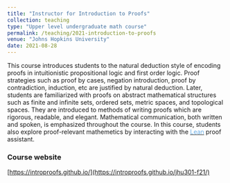 ```yaml
---	
title: "Instructor for Introduction to Proofs"		
collection: teaching		
type: "Upper level undergraduate math course"		
permalink: /teaching/2021-introduction-to-proofs
venue: "Johns Hopkins University"		
date: 2021-08-28		
---	
```


This course introduces students to the natural deduction style of encoding proofs in intuitionistic propositional logic and first order logic. Proof strategies such as proof by cases, negation introduction, proof by contradiction, induction, etc are justified by natural deduction. Later, students are familiarized with proofs on abstract mathematical structures such as finite and infinite sets, ordered sets, metric spaces, and topological spaces. They are introduced to methods of writing proofs which are rigorous, readable, and elegant. Mathematical communication, both written and spoken, is emphasized throughout the course. In this course, students also explore proof-relevant mathemetics by interacting with the <a href="https://leanprover.github.io/" target="_blank"><font color="#68ACE5">Lean</font></a> proof assistant. 

		
### Course website 
[https://introproofs.github.io/](https://introproofs.github.io/jhu301-f21/)





